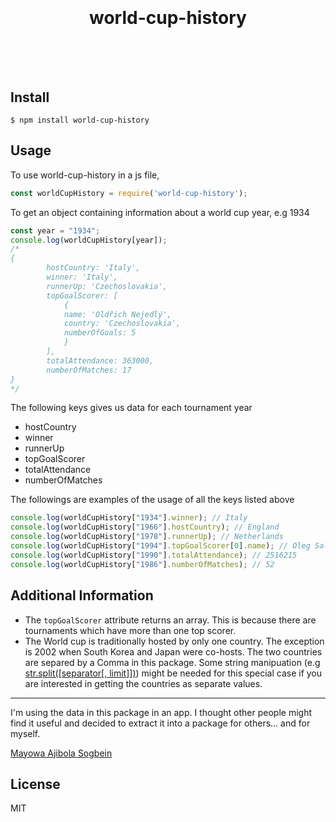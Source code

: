 <h1 align="center">
	<br>
	<br>
    world-cup-history
	<br>
	<br>
	<br>
</h1>



## Install

```console
$ npm install world-cup-history
```


## Usage

To use world-cup-history in a js file,
```js
const worldCupHistory = require('world-cup-history');
```
To get an object containing information about a world cup year, e.g 1934

```js
const year = "1934";
console.log(worldCupHistory[year]);
/*
{
        hostCountry: 'Italy',
        winner: 'Italy',
        runnerUp: 'Czechoslovakia',
        topGoalScorer: [
			{ 
			name: 'Oldřich Nejedlý', 
			country: 'Czechoslovakia', 
			numberOfGoals: 5 
			}
		],
        totalAttendance: 363000,
        numberOfMatches: 17
}
*/
```
The following keys gives us data for each tournament year
- hostCountry
- winner
- runnerUp
- topGoalScorer
- totalAttendance
- numberOfMatches

The followings are examples of the usage of all the keys listed above
```js
console.log(worldCupHistory["1934"].winner); // Italy
console.log(worldCupHistory["1966"].hostCountry); // England
console.log(worldCupHistory["1978"].runnerUp); // Netherlands
console.log(worldCupHistory["1994"].topGoalScorer[0].name); // Oleg Salenko
console.log(worldCupHistory["1990"].totalAttendance); // 2516215
console.log(worldCupHistory["1986"].numberOfMatches); // 52
```

## Additional Information

 - The `topGoalScorer` attribute returns an array. This is because there are tournaments which have  more than one top scorer.
 - The World cup is traditionally hosted by only one country. The exception is 2002 when South Korea and Japan were co-hosts. The two countries are separed by a Comma in this package. Some string manipuation (e.g [str.split([separator[, limit]])](https://developer.mozilla.org/en-US/docs/Web/JavaScript/Reference/Global_Objects/String/split)) might be needed for this special case if you are interested in getting the countries as separate values.

---
I'm using the data in this package in an app. I thought other people might find it useful and decided to extract it into a package for others... and for myself.

[Mayowa Ajibola Sogbein](https://twitter.com/jibolash)


## License

MIT
